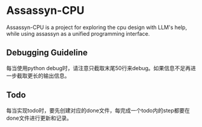 # Assassyn-CPU

Assassyn-CPU is a project for exploring the cpu design with LLM's help, while using assassyn as a unified programming interface.

## Debugging Guideline

每当使用python debug时，请注意只截取末尾50行来debug。如果信息不足再进一步截取更长的输出信息。

## Todo

每当实现todo时，要先创建对应的done文件，每完成一个todo内的step都要在done文件进行更新和记录。
